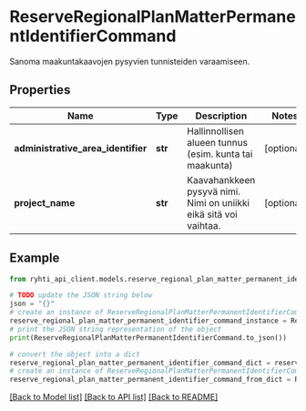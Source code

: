 # ReserveRegionalPlanMatterPermanentIdentifierCommand

Sanoma maakuntakaavojen pysyvien tunnisteiden varaamiseen.

## Properties

Name | Type | Description | Notes
------------ | ------------- | ------------- | -------------
**administrative_area_identifier** | **str** | Hallinnollisen alueen tunnus (esim. kunta tai maakunta) | [optional] 
**project_name** | **str** | Kaavahankkeen pysyvä nimi. Nimi on uniikki eikä sitä voi vaihtaa. | [optional] 

## Example

```python
from ryhti_api_client.models.reserve_regional_plan_matter_permanent_identifier_command import ReserveRegionalPlanMatterPermanentIdentifierCommand

# TODO update the JSON string below
json = "{}"
# create an instance of ReserveRegionalPlanMatterPermanentIdentifierCommand from a JSON string
reserve_regional_plan_matter_permanent_identifier_command_instance = ReserveRegionalPlanMatterPermanentIdentifierCommand.from_json(json)
# print the JSON string representation of the object
print(ReserveRegionalPlanMatterPermanentIdentifierCommand.to_json())

# convert the object into a dict
reserve_regional_plan_matter_permanent_identifier_command_dict = reserve_regional_plan_matter_permanent_identifier_command_instance.to_dict()
# create an instance of ReserveRegionalPlanMatterPermanentIdentifierCommand from a dict
reserve_regional_plan_matter_permanent_identifier_command_from_dict = ReserveRegionalPlanMatterPermanentIdentifierCommand.from_dict(reserve_regional_plan_matter_permanent_identifier_command_dict)
```
[[Back to Model list]](../README.md#documentation-for-models) [[Back to API list]](../README.md#documentation-for-api-endpoints) [[Back to README]](../README.md)


